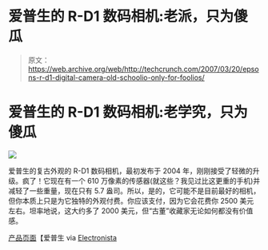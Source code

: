 # 爱普生的 R-D1 数码相机:老派，只为傻瓜

> 原文：<https://web.archive.org/web/http://techcrunch.com/2007/03/20/epsons-r-d1-digital-camera-old-schoolio-only-for-foolios/>

# 爱普生的 R-D1 数码相机:老学究，只为傻瓜

![](img/7cf2e03eaeeb2a92081475e711420389.png)

爱普生的复古外观的 R-D1 数码相机，最初发布于 2004 年，刚刚接受了轻微的升级。疯了！它现在有一个 610 万像素的传感器(就这些？我见过比这更重的手机)并减轻了一些重量，现在只有 5.7 盎司。所以，是的，它可能不是目前最好的相机，但你本质上只是为它独特的外观付费。你应该支付，因为它会花费你 2500 美元左右。坦率地说，这大约多了 2000 美元，但“古董”收藏家无论如何都没有价值感。

[产品页面](https://web.archive.org/web/20130628163315/http://www.epson.jp/products/rd1s/)【爱普生 via [Electronista](https://web.archive.org/web/20130628163315/http://www.electronista.com/articles/07/03/20/epson.updates.retro.r.d1/)